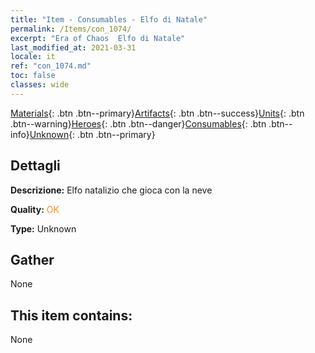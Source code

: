 ```yaml
---
title: "Item - Consumables - Elfo di Natale"
permalink: /Items/con_1074/
excerpt: "Era of Chaos  Elfo di Natale"
last_modified_at: 2021-03-31
locale: it
ref: "con_1074.md"
toc: false
classes: wide
---
```

 [Materials](/it/Items/){: .btn .btn--primary}[Artifacts](/it/Items/Artifacts/){: .btn .btn--success}[Units](/it/Items/Units/){: .btn .btn--warning}[Heroes](/it/Items/Heroes/){: .btn .btn--danger}[Consumables](/it/Items/Consumables/){: .btn .btn--info}[Unknown](/it/Items/Unknown/){: .btn .btn--primary}

## Dettagli
 **Descrizione:** Elfo natalizio che gioca con la neve

 **Quality:** <span style="color: #FF8C00">OK</span>

 **Type:** Unknown

## Gather

  None

## This item contains:

  None

